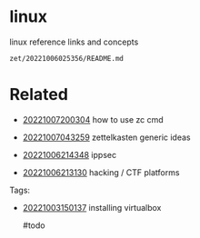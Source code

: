 # linux

linux reference links and concepts

` zet/20221006025356/README.md `

# Related

- [20221007200304](/zet/20221007200304/README.md) how to use zc cmd

- [20221007043259](/zet/20221007043259/README.md) zettelkasten generic ideas

- [20221006214348](/zet/20221006214348/README.md) ippsec

- [20221006213130](/zet/20221006213130/README.md) hacking / CTF platforms

Tags:
- [20221003150137](/zet/20221003150137/README.md) installing virtualbox

    #todo
